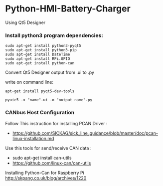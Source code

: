 # Python-HMI-Battery-Charger
Using Qt5 Designer 

### Install python3 program dependencies:
```
sudo apt-get install python3-pyqt5
sudo apt-get install python3-pip
sudo apt-get install DateTime
sudo apt-get install RPi.GPIO
sudo apt-get install python-can
```
Convert Qt5 Designer output from .ui to .py

write on command line:
```
apt-get install pyqt5-dev-tools

pyuic5 -x "name".ui -o "output name".py
```
### CANbus Host Configuration
Follow This instruction for installing PCAN Driver :
* https://github.com/SICKAG/sick_line_guidance/blob/master/doc/pcan-linux-installation.md

Use this tools for send/receive CAN data :
* sudo apt-get install can-utils
* https://github.com/linux-can/can-utils

Installing Python-Can for Raspberry Pi
 http://skpang.co.uk/blog/archives/1220
